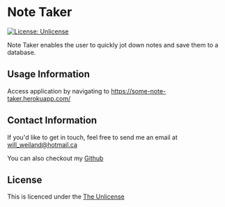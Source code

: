 # Note Taker
  [![License: Unlicense](https://img.shields.io/badge/license-Unlicense-blue.svg)](http://unlicense.org/)

  Note Taker enables the user to quickly jot down notes and save them to a database.
  
  
## Usage Information
Access application by navigating to <https://some-note-taker.herokuapp.com/>
  
  
  
  
## Contact Information
If you'd like to get in touch, feel free to send me an email at will_weiland@hotmail.ca

You can also checkout my [Github](https://github.com/maplesyrupman)
  
  
## License

This is licenced under the [The Unlicense](https://unlicense.org/)
  

